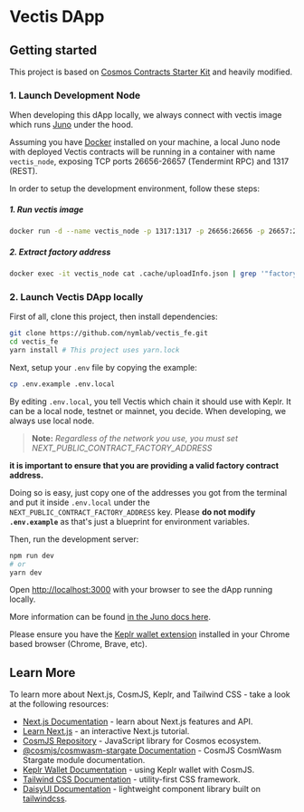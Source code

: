 # Vectis DApp

## Getting started

This project is based on [Cosmos Contracts Starter Kit](https://github.com/CosmosContracts/starter-kit) and heavily modified.

### 1. Launch Development Node

When developing this dApp locally, we always connect with vectis image which runs [Juno](https://www.junonetwork.io/) under the hood.

Assuming you have [Docker](https://www.docker.com) installed on your machine, a local Juno node with deployed Vectis contracts will be running in a container with name `vectis_node`, exposing TCP ports 26656-26657 (Tendermint RPC) and 1317 (REST).

In order to setup the development environment, follow these steps:

##### 1. Run vectis image

```bash
docker run -d --name vectis_node -p 1317:1317 -p 26656:26656 -p 26657:26657 ghcr.io/nymlab/vectis:main
```

##### 2. Extract factory address

```bash
docker exec -it vectis_node cat .cache/uploadInfo.json | grep '"factoryAddr":'
```

### 2. Launch Vectis DApp locally

First of all, clone this project, then install dependencies:

```bash
git clone https://github.com/nymlab/vectis_fe.git
cd vectis_fe
yarn install # This project uses yarn.lock
```

Next, setup your `.env` file by copying the example:

```bash
cp .env.example .env.local
```

By editing `.env.local`, you tell Vectis which chain it should use with Keplr. It can be a local node, testnet or mainnet, you decide. When developing, we always use local node.

> **Note:** _Regardless of the network you use, you must set NEXT_PUBLIC_CONTRACT_FACTORY_ADDRESS_

**it is important to ensure that you are providing a valid factory contract address.**

Doing so is easy, just copy one of the addresses you got from the terminal and put it inside `.env.local` under the `NEXT_PUBLIC_CONTRACT_FACTORY_ADDRESS` key. Please **do not modify `.env.example`** as that's just a blueprint for environment variables.

Then, run the development server:

```bash
npm run dev
# or
yarn dev
```

Open [http://localhost:3000](http://localhost:3000) with your browser to see the dApp running locally.

More information can be found [in the Juno docs here](https://docs.junonetwork.io/smart-contracts-and-junod-development/junod-local-dev-setup).

Please ensure you have the [Keplr wallet extension](https://chrome.google.com/webstore/detail/keplr/dmkamcknogkgcdfhhbddcghachkejeap) installed in your Chrome based browser (Chrome, Brave, etc).

## Learn More

To learn more about Next.js, CosmJS, Keplr, and Tailwind CSS - take a look at the following resources:

- [Next.js Documentation](https://nextjs.org/docs) - learn about Next.js features and API.
- [Learn Next.js](https://nextjs.org/learn) - an interactive Next.js tutorial.
- [CosmJS Repository](https://github.com/cosmos/cosmjs) - JavaScript library for Cosmos ecosystem.
- [@cosmjs/cosmwasm-stargate Documentation](https://cosmos.github.io/cosmjs/latest/cosmwasm-stargate/modules.html) - CosmJS CosmWasm Stargate module documentation.
- [Keplr Wallet Documentation](https://docs.keplr.app/api/cosmjs.html) - using Keplr wallet with CosmJS.
- [Tailwind CSS Documentation](https://tailwindcss.com/docs) - utility-first CSS framework.
- [DaisyUI Documentation](https://daisyui.com/docs/use) - lightweight component library built on [tailwindcss](https://tailwindcss.com/).
